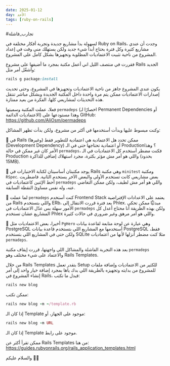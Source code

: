 ```yaml
---
date: 2025-01-12
day: الأحد
tags: [ruby-on-rails]
---
```


#تجارب_فاشلة

لسهولة بدأ مشاريع جديدة وتجربة أفكار مختلفة في Ruby on Rails، وجدت أن عندي مشاريع كثيرة وكل فترة بحتاج أبدأ شيء جديد ولكن يستهلك مني وقت في إعداد المشروع من ناحية تثبيت الاعتماديات المطلوبة وتجهيزها بشكل كامل على المشروع.

فقررت في منتصف الليل اني أعمل مكتبة بمجرد ما أضيفها على مشروع Rails الجديد وأشغّل أمر مثل:

```ruby
rails g package:install
```

يكون عندي المشروع جاهز من ناحية الاعتماديات وتجهيزها في المشروع، وحتى تحديث إصدارات الاعتماديات ممكن يتم مرة واحدة داخل المكتبة الجديدة وبشكل مباشر تنتقل هذه التحديثات لمشاريعي كلها، الفكرة من بعيد ممتازة.

فعلا، عملت المكتبة وسميتها `permadeps` (اخصارًا لـ Permanent Dependencies أو الاعتماديات الدائمة) وهذا مستودعها على GitHub:  
https://github.com/AliOsm/permadeps

وكنت مبسوط عليها وبدأت أستخدمها في أكثر من مشروع، ولكن بدأت تظهر المشاكل:

🔸 في Rails (وغيرها) ممكن تحدد هل الاعتمادية هي اعتمادية للتطوير فقط (Development Dependency) أو اعتمادية تحتاجها حتى في الـ Production؟ وهذا الأمر كان غير ممكن في حالة `permadeps`، فكنت مضطر أستخدم كل الاعتماديات في الـ Production واللي هو أمر مش مؤثر بكثرة، مجرد استهلاك إضافي للذاكرة (بحدود 15MB).

🔸 يوجد مكتبتان أساسيتان لكتابة الاختبارات في Rails وهي مكتبة `minitest` ومكتبة `RSpec`. بعض مشاريعي كانت تستخدم الأولى والبعض الآخر يستخدم الثانية. فاضطريت أحط الإثنين كاعتماديات في `permadeps` واللي هو أمر مش لطيف، ولكن ممكن التغاضي عنه، وله نفس مساوئ النقطة السابقة.

🔸 لما عملت `permadeps` كنت أستخدم Frontend Stack يعتمد على الاعدادات الإفتراضية من Rails واللي بتستخدم ERb، بعد فترة قررت الانتقال إلى Phlex. مبدئيًّا ممكن تحكي الأمور سهلة بس عدّل الاعتماديات في `permadeps` ولكن بهذه الطريقة أنا محتاج أعدل كل المشاريع عشان تستخدم Phlex واللي هو أمر مرهق وغير ضروري في حالات كثيرة.

🔸 أخيرا، بعض الاعتماديات مثل `PgHero` وهي عبارة عن لوحة متابعة لقاعدة بيانات PostgreSQL أستخدمها مع المشاريع اللي بتستخدم قاعدة بيانات PostgreSQL فقط، ولكن حتى في المشاريع اللي بتستخدم SQLite مثلا كنت مضطر أنزلها لأنها من اعتماديات `permadeps`.

بعد هذه التجربة الفاشلة والمشاكل اللي واجهتها، قررت إيقاف مكتبة `permadeps` والاعتماد على شيء مختلف وهو Rails Templates.

من خلال Rails Templates بتقدر تعمل Setup للكثير من الاعتماديات وإضافة ملفات للمشروع من بدايته وتجهيزه بالطريقة اللي بدك ياها بمجرد إضافة خيار واحد إلى أمر إنشاء المشروع في Rails، فبدل ما تكتب:

```ruby
rails new blog
```

ممكن تكتب:

```ruby
rails new blog -m ~/template.rb
```

إذا كان الـ Template موجود على الجهاز، أو:

```ruby
rails new blog -m URL
```

إذا كان الـ Template موجود على رابط.

ممكن تقرأ أكثر عن Rails Templates من هنا:  
https://guides.rubyonrails.org/rails_application_templates.html

والسلام عليكم 👋🏻
